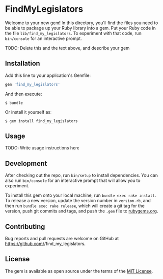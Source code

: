 # FindMyLegislators

Welcome to your new gem! In this directory, you'll find the files you need to be able to package up your Ruby library into a gem. Put your Ruby code in the file `lib/find_my_legislators`. To experiment with that code, run `bin/console` for an interactive prompt.

TODO: Delete this and the text above, and describe your gem

## Installation

Add this line to your application's Gemfile:

```ruby
gem 'find_my_legislators'
```

And then execute:

    $ bundle

Or install it yourself as:

    $ gem install find_my_legislators

## Usage

TODO: Write usage instructions here

## Development

After checking out the repo, run `bin/setup` to install dependencies. You can also run `bin/console` for an interactive prompt that will allow you to experiment.

To install this gem onto your local machine, run `bundle exec rake install`. To release a new version, update the version number in `version.rb`, and then run `bundle exec rake release`, which will create a git tag for the version, push git commits and tags, and push the `.gem` file to [rubygems.org](https://rubygems.org).

## Contributing

Bug reports and pull requests are welcome on GitHub at https://github.com/<clairaly>/find_my_legislators.

## License

The gem is available as open source under the terms of the [MIT License](https://opensource.org/licenses/MIT).
